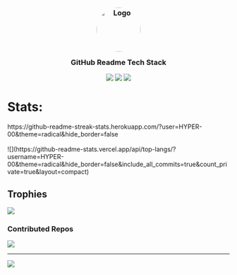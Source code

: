 <h3 align="center">
	<img src="https://avatars.githubusercontent.com/u/132200124?v=4" width="100" style="border-radius: 50%;" alt="Logo"/><br/>
	<img src="https://raw.githubusercontent.com/catppuccin/catppuccin/main/assets/misc/transparent.png" height="30" width="0px"/>
	GitHub Readme Tech Stack
	<img src="https://raw.githubusercontent.com/catppuccin/catppuccin/main/assets/misc/transparent.png" height="30" width="0px"/>
</h3>

<p align="center">
	<a align="center" href="https://github.com/catppuccin/github-readme-tech-stack/stargazers"><img  src="https://img.shields.io/github/stars/catppuccin/github-readme-tech-stack?colorA=363a4f&colorB=b7bdf8&style=for-the-badge"></a>
	<a align="center" href="https://github.com/catppuccin/github-readme-tech-stack/issues"><img src="https://img.shields.io/github/issues/catppuccin/github-readme-tech-stack?colorA=363a4f&colorB=f5a97f&style=for-the-badge"></a>
	<a align="center" href="https://github.com/catppuccin/github-readme-tech-stack/contributors"><img src="https://img.shields.io/github/contributors/catppuccin/github-readme-tech-stack?colorA=363a4f&colorB=a6da95&style=for-the-badge"></a>
</p>

# Stats:
<div style="margin: auto;">https://github-readme-streak-stats.herokuapp.com/?user=HYPER-00&theme=radical&hide_border=false<div/><br/>
![](https://github-readme-stats.vercel.app/api/top-langs/?username=HYPER-00&theme=radical&hide_border=false&include_all_commits=true&count_private=true&layout=compact)

## Trophies
![](https://github-profile-trophy.vercel.app/?username=HYPER-00&theme=radical&no-frame=false&no-bg=false&margin-w=4)

### Contributed Repos
![](https://github-contributor-stats.vercel.app/api?username=HYPER-00&limit=5&theme=dark&combine_all_yearly_contributions=true)

---
[![](https://visitcount.itsvg.in/api?id=HYPER-00&icon=5&color=0)](https://visitcount.itsvg.in)
